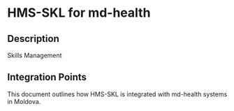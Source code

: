 # HMS-SKL for md-health

## Description

Skills Management

## Integration Points

This document outlines how HMS-SKL is integrated with md-health systems in Moldova.
